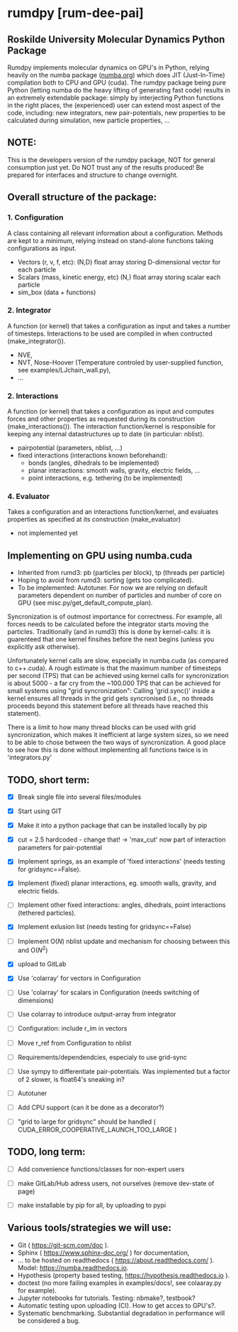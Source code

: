 #  **rumdpy [rum-dee-pai]** 
## Roskilde University Molecular Dynamics Python Package

Rumdpy implements molecular dynamics on GPU's in Python, relying heavily on the numba package ([numba.org](https://numba.pydata.org/)) which does JIT (Just-In-Time) compilation both to CPU and GPU (cuda). The rumdpy package being pure Python (letting numba do the heavy lifting of generating fast code) results in an extremely extendable package: simply by interjecting Python functions in the right places, the (experienced) user can extend most aspect of the code, including: new integrators, new pair-potentials, new properties to be calculated during simulation, new particle properties, ...  

## NOTE:
This is the developers version of the rumdpy package, NOT for general consumption just yet. Do NOT trust any of the results produced! Be prepared for interfaces and structure to change overnight. 

## Overall structure of the package:

### 1. Configuration
A class containing all relevant information about a configuration. Methods are kept to a minimum, relying instead on stand-alone functions taking configurations as input.
- Vectors (r, v, f, etc): (N,D) float array storing D-dimensional vector for each particle 
- Scalars (mass, kinetic energy, etc) (N,) float array storing scalar each particle 
- sim_box (data + functions)

### 2. Integrator
A function (or kernel) that takes a configuration as input and takes a number of timesteps. Interactions to be used are compiled in when contructed (make_integrator()).
- NVE, 
- NVT, Nose-Hoover (Temperature controled by user-supplied function, see examples/LJchain_wall.py), 
- ...

### 2. Interactions
A function (or kernel) that takes a configuration as input and computes forces and other properties as requested during its construction (make_interactions()). The interaction function/kernel is responsible for keeping any internal datastructures up to date (in particular: nblist). 
- pairpotential (parameters, nblist, ...)
- fixed interactions (interactions known beforehand): 
  - bonds (angles, dihedrals to be implemented)
  - planar interactions: smooth walls, gravity, electric fields, ...
  - point interactions, e.g. tethering (to be implemented)

### 4. Evaluator
Takes a configuration and an interactions function/kernel, and evaluates properties as specified at its construction (make_evaluator)
- not implemented yet

## Implementing on GPU using numba.cuda

- Inherited from rumd3: pb (particles per block), tp (threads per particle)
- Hoping to avoid from rumd3: sorting (gets too complicated).
- To be implemented: Autotuner. For now we are relying on default parameters dependent on number of particles and number of core on GPU (see misc.py/get_default_compute_plan).

Syncronization is of outmost importance for correctness. For example, all forces needs to be calculated before the integrator starts moving the particles. Traditionally (and in rumd3) this is done by kernel-calls: it is guarenteed that one kernel finsihes before the next begins (unless you explicitly ask otherwise). 

Unfortunately kernel calls are slow, especially in numba.cuda (as compared to c++.cuda). A rough estimate is that the maximum number of timesteps per second (TPS) that can be achieved using kernel calls for syncronization is about 5000 - a far cry from the ~100.000 TPS that can be achieved for small systems using "grid syncronization": Calling 'grid.sync()' inside a kernel ensures all threads in the grid gets syncronised (i.e., no threads proceeds beyond this statement before all threads have reached this statement). 

There is a limit to how many thread blocks can be used with grid syncronization, which makes it inefficient at large system sizes, so we need to be able to chose between the two ways of syncronization. A good place to see how this is done without implementing all functions twice is in 'integrators.py'
 

## TODO, short term:
- [x] Break single file into several files/modules 
- [x] Start using GIT
- [x] Make it into a python package that can be installed locally by pip
- [x] cut = 2.5 hardcoded - change that! -> 'max_cut' now part of interaction parameters for pair-potential 
- [x] Implement springs, as an example of 'fixed interactions' (needs testing for gridsync==False). 
- [x] Implement (fixed) planar interactions, eg. smooth walls, gravity, and electric fields.
- [ ] Implement other fixed interactions: angles, dihedrals, point interactions (tethered particles).
- [x] Implement exlusion list (needs testing for gridsync==False)
- [ ] Implement O($N$) nblist update and mechanism for choosing between this and O($N^2$)
- [x] upload to GitLab
- [x] Use 'colarray' for vectors in Configuration
- [ ] Use 'colarray' for scalars in Configuration (needs switching of dimensions)
- [ ] Use colarray to introduce output-array from integrator
- [ ] Configuration: include r_im in vectors
- [ ] Move r_ref from Configuration to nblist
- [ ] Requirements/dependendcies, especialy to use grid-sync 
- [ ] Use sympy to differentiate pair-potentials. Was implemented but a factor of 2 slower, is float64's sneaking in?
- [ ] Autotuner
- [ ] Add CPU support (can it be done as a decorator?)
- [ ] "grid to large for gridsync" should be handled ( CUDA_ERROR_COOPERATIVE_LAUNCH_TOO_LARGE )


## TODO, long term:
- [ ] Add convenience functions/classes for non-expert users
- [ ] make GitLab/Hub adress users, not ourselves (remove dev-state of page)
- [ ] make installable by pip for all, by uploading to pypi


## Various tools/strategies we will use:
- Git ( https://git-scm.com/doc ).
- Sphinx ( https://www.sphinx-doc.org/ ) for documentation, 
- ... to be hosted on readthedocs ( https://about.readthedocs.com/ ). Model: https://numba.readthedocs.io.
- Hypothesis (property based testing, https://hypothesis.readthedocs.io ).
- doctest (no more failing examples in examples/docs!, see colaaray.py for example).
- Jupyter notebooks for tutorials. Testing: nbmake?, testbook?
- Automatic testing upon uploading (CI). How to get acces to GPU's?.
- Systematic benchmarking. Substantial degradation in performance will be considered a bug.


